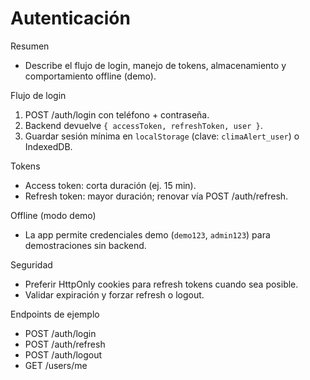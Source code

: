 # Autenticación

Resumen
- Describe el flujo de login, manejo de tokens, almacenamiento y comportamiento offline (demo).

Flujo de login
1. POST /auth/login con teléfono + contraseña.
2. Backend devuelve `{ accessToken, refreshToken, user }`.
3. Guardar sesión mínima en `localStorage` (clave: `climaAlert_user`) o IndexedDB.

Tokens
- Access token: corta duración (ej. 15 min).
- Refresh token: mayor duración; renovar vía POST /auth/refresh.

Offline (modo demo)
- La app permite credenciales demo (`demo123`, `admin123`) para demostraciones sin backend.

Seguridad
- Preferir HttpOnly cookies para refresh tokens cuando sea posible.
- Validar expiración y forzar refresh o logout.

Endpoints de ejemplo
- POST /auth/login
- POST /auth/refresh
- POST /auth/logout
- GET /users/me
